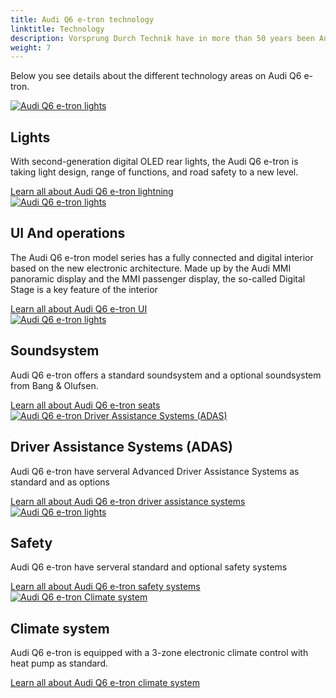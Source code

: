 ```yaml
---
title: Audi Q6 e-tron technology
linktitle: Technology
description: Vorsprung Durch Technik have in more than 50 years been Audis mantra and Audi Q6 e-tron is no exception. It is loaded with advanced technology in many areas like Driver Assistance, lights, charging technology and many more areas to give you a safe, comfortable and luxurios journey. 
weight: 7
---
```

<!-- markdownlint-disable MD033 -->
<!-- markdownlint-disable MD010 -->

Below you see details about the different technology areas on Audi Q6 e-tron.

<div class="container p-3 mb-4 bg-body-tertiary rounded border">
	<a href="lights/"><img src="https://media.electrichasgoneaudi.net/multimedia/models/q6-e-tron/prototypetestdrive_4_st.jpg" class="img-fluid mb-2" class="img-fluid" alt="Audi Q6 e-tron lights" ></a>
	<h2>Lights</h2>
	<p>
		With second-generation digital OLED rear lights, the Audi Q6 e-tron is taking light design, range of functions, and road safety to a new level.
	</p>
	<a href="lights/" class="btn btn-outline-primary" role="button">Learn all about Audi Q6 e-tron lightning</a>
</div>

<div class="container p-3 mb-4 bg-body-tertiary rounded border">
	<a href="uiandoperations/"><img src="https://media.electrichasgoneaudi.net/multimedia/models/q6-e-tron/technology/uiandoperations/screens_1_st.jpg" class="img-fluid mb-2" class="img-fluid" alt="Audi Q6 e-tron lights" ></a>
	<h2>UI And operations</h2>
	<p>
		The Audi Q6 e-tron model series has a fully connected and digital interior based on the new electronic architecture. Made up by the Audi MMI panoramic display and the MMI passenger display, the so-called Digital Stage is a key feature of the interior
	</p>
	<a href="uiandoperations/" class="btn btn-outline-primary" role="button">Learn all about Audi Q6 e-tron UI</a>
</div>

<div class="container p-3 mb-4 bg-body-tertiary rounded border">
	<a href="soundsystem/"><img src="https://media.electrichasgoneaudi.net/multimedia/models/q6-e-tron/technology/soundsystem/soundsystem_1_st.jpg" class="img-fluid mb-2" class="img-fluid" alt="Audi Q6 e-tron lights" ></a>
	<h2>Soundsystem</h2>
	<p>
		Audi Q6 e-tron offers a standard soundsystem and a optional soundsystem from Bang & Olufsen.
	</p>
	<a href="soundsystem/" class="btn btn-outline-primary" role="button">Learn all about Audi Q6 e-tron seats</a>
</div>

<div class="container p-3 mb-4 bg-body-tertiary rounded border">
	<a href="drivingassistance/"><img src="https://media.electrichasgoneaudi.net/multimedia/models/e-tron/technology/drivingassistance/collisionavoidanceassist/collisionavoidance_st.jpg" class="img-fluid mb-2" class="img-fluid" alt="Audi Q6 e-tron Driver Assistance Systems (ADAS)" ></a>
	<h2>Driver Assistance Systems (ADAS)</h2>
	<p>
		Audi Q6 e-tron have serveral Advanced Driver Assistance Systems as standard and as options
	</p>
	<a href="drivingassistance/" class="btn btn-outline-primary" role="button">Learn all about Audi Q6 e-tron driver assistance systems</a>
</div>


<div class="container p-3 mb-4 bg-body-tertiary rounded border">
	<a href="safety/"><img src="https://media.electrichasgoneaudi.net/multimedia/models/q6-e-tron/technology/safety/airbags_1_st.jpg" class="img-fluid mb-2" class="img-fluid" alt="Audi Q6 e-tron lights" ></a>
	<h2>Safety</h2>
	<p>
		Audi Q6 e-tron have serveral standard and optional safety systems
	</p>
	<a href="safety/" class="btn btn-outline-primary" role="button">Learn all about Audi Q6 e-tron safety systems</a>
</div>

<div class="container p-3 mb-4 bg-body-tertiary rounded border">
	<a href="climatecontrol/"><img src="https://media.electrichasgoneaudi.net/multimedia/models/q6-e-tron/technology/climatecontrol/interior_1_st.jpg" class="img-fluid mb-2" class="img-fluid" alt="Audi Q6 e-tron Climate system" ></a>
	<h2>Climate system</h2>
	<p>
		Audi Q6 e-tron is equipped with a 3-zone electronic climate control with heat pump as standard.
	</p>
	<a href="climatecontrol/" class="btn btn-outline-primary" role="button">Learn all about Audi Q6 e-tron climate system</a>
</div>
